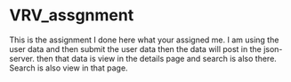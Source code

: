 # VRV_assgnment
This is the assignment I done here what your assigned me. I am using the user data and then submit the user data then the data will post in the json-server. then that data is view in the details page and search is also there. Search is also view in that page.
